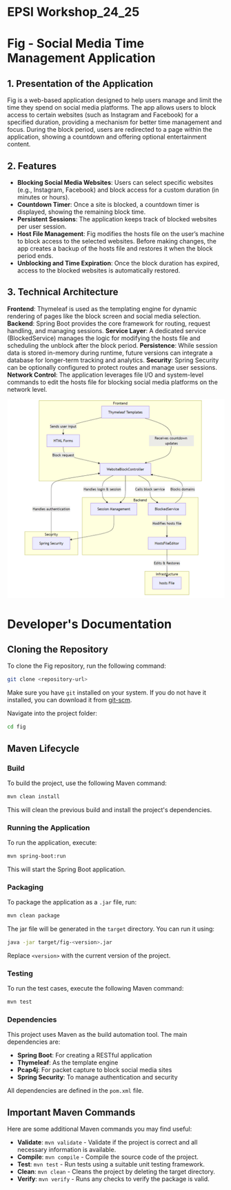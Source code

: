 # EPSI Workshop_24_25

# Fig - Social Media Time Management Application

## 1. Presentation of the Application
   Fig is a web-based application designed to help users manage and limit the time they spend on social media platforms. The app allows users to block access to certain websites (such as Instagram and Facebook) for a specified duration, providing a mechanism for better time management and focus. During the block period, users are redirected to a page within the application, showing a countdown and offering optional entertainment content.

## 2. Features
- <b>Blocking Social Media Websites</b>: Users can select specific websites (e.g., Instagram, Facebook) and block access for a custom duration (in minutes or hours).
- <b>Countdown Timer</b>: Once a site is blocked, a countdown timer is displayed, showing the remaining block time.
- <b>Persistent Sessions</b>: The application keeps track of blocked websites per user session.
- <b>Host File Management</b>: Fig modifies the hosts file on the user’s machine to block access to the selected websites. Before making changes, the app creates a backup of the hosts file and restores it when the block period ends.
- <b>Unblocking and Time Expiration</b>: Once the block duration has expired, access to the blocked websites is automatically restored.

## 3. Technical Architecture
   <b>Frontend</b>: Thymeleaf is used as the templating engine for dynamic rendering of pages like the block screen and social media selection.
   <b>Backend</b>: Spring Boot provides the core framework for routing, request handling, and managing sessions.
   <b>Service Layer</b>: A dedicated service (BlockedService) manages the logic for modifying the hosts file and scheduling the unblock after the block period.
   <b>Persistence</b>: While session data is stored in-memory during runtime, future versions can integrate a database for longer-term tracking and analytics.
   <b>Security</b>: Spring Security can be optionally configured to protect routes and manage user sessions.
   <b>Network Control</b>: The application leverages file I/O and system-level commands to edit the hosts file for blocking social media platforms on the network level.
   
![Technical architecture](./src/main/resources/static/images/Technical_architecture.png)


# Developer's Documentation

## Cloning the Repository

To clone the Fig repository, run the following command:

```bash
git clone <repository-url>
```

Make sure you have `git` installed on your system. If you do not have it installed, you can download it from [git-scm](https://git-scm.com/).

Navigate into the project folder:

```bash
cd fig
```

## Maven Lifecycle

### Build

To build the project, use the following Maven command:

```bash
mvn clean install
```

This will clean the previous build and install the project's dependencies.

### Running the Application

To run the application, execute:

```bash
mvn spring-boot:run
```

This will start the Spring Boot application.

### Packaging

To package the application as a `.jar` file, run:

```bash
mvn clean package
```

The jar file will be generated in the `target` directory. You can run it using:

```bash
java -jar target/fig-<version>.jar
```

Replace `<version>` with the current version of the project.

### Testing

To run the test cases, execute the following Maven command:

```bash
mvn test
```

### Dependencies

This project uses Maven as the build automation tool. The main dependencies are:

- **Spring Boot**: For creating a RESTful application
- **Thymeleaf**: As the template engine
- **Pcap4j**: For packet capture to block social media sites
- **Spring Security**: To manage authentication and security

All dependencies are defined in the `pom.xml` file.

## Important Maven Commands

Here are some additional Maven commands you may find useful:

- **Validate**: `mvn validate` - Validate if the project is correct and all necessary information is available.
- **Compile**: `mvn compile` - Compile the source code of the project.
- **Test**: `mvn test` - Run tests using a suitable unit testing framework.
- **Clean**: `mvn clean` - Cleans the project by deleting the target directory.
- **Verify**: `mvn verify` - Runs any checks to verify the package is valid.

